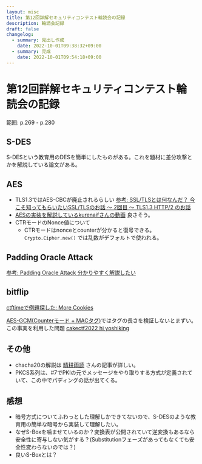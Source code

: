 ```yaml
---
layout: misc
title: 第12回詳解セキュリティコンテスト輪読会の記録
description: 輪読会記録
draft: false
changelog:
  - summary: 見出し作成
    date: 2022-10-01T09:38:32+09:00
  - summary: 完成
    date: 2022-10-01T09:54:18+09:00
---
```


# 第12回詳解セキュリティコンテスト輪読会の記録

範囲: p.269 - p.280

## S-DES

S-DESという教育用のDESを簡単にしたものがある。これを題材に差分攻撃とかを解説している論文がある。

## AES

- TLS1.3ではAES-CBCが廃止されるらしい [参考: SSL/TLSとは何なんだ？ 今こそ知ってもらいたいSSL/TLSのお話 〜 2回目 〜 TLS1.3 HTTP/2 のお話](https://knowledge.sakura.ad.jp/21470/#i-8)
- [AESの実装を解説しているkurenaifさんの動画](https://www.youtube.com/watch?v=Lr37P_kew2Y&ab_channel=kurenaif) 良さそう。
- CTRモードのNonce値について
  - CTRモードはnonceとcounterが分かると復号できる。 `Crypto.Cipher.new()` では乱数がデフォルトで使われる。

## Padding Oracle Attack

[参考: Padding Oracle Attack 分かりやすく解説したい](https://partender810.hatenablog.com/entry/2021/06/08/225105)

## bitflip

[ctftimeで例題探した: More Cookies](https://ctftime.org/writeup/27021)

[AES-GCM(Counterモード + MACタグ)](https://ja.wikipedia.org/wiki/Galois/Counter_Mode)ではタグの長さを検証しないとまずい。
この事実を利用した問題 [cakectf2022 hi yoshiking](https://furutsuki.hatenablog.com/entry/2022/09/05/000733#hi-yoshiking)

## その他

- chacha20の解説は [晴耕雨読](https://tex2e.github.io/blog/crypto/chacha20poly1305) さんの記事が詳しい。
- PKCS系列は、#7でPKIの元でメッセージをやり取りする方式が定義されていて、この中でパディングの話が出てくる。

## 感想

- 暗号方式についてふわっとした理解しかできてないので、S-DESのような教育用の簡単な暗号から実装して理解したい。
- なぜS-Boxを噛ませているのか？変換表が公開されていて逆変換もあるなら安全性に寄与しない気がする？(Substitutionフェーズがあってもなくても安全性変わらないのでは？)
- 良いS-Boxとは？
